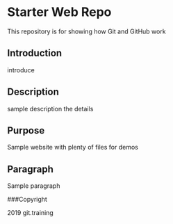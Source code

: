 # Starter Web Repo

This repository is for showing how Git and GitHub work

## Introduction

introduce

## Description

sample description the details

## Purpose

Sample website with plenty of files for demos

## Paragraph

Sample paragraph

###Copyright

2019 git.training